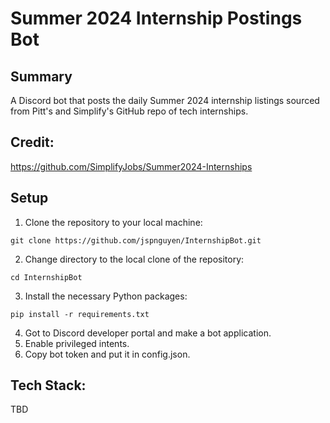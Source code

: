 # Summer 2024 Internship Postings Bot

## Summary

A Discord bot that posts the daily Summer 2024 internship listings sourced from Pitt's and Simplify's GitHub repo of tech internships.

## Credit:
https://github.com/SimplifyJobs/Summer2024-Internships

## Setup

1. Clone the repository to your local machine:
```terminal
git clone https://github.com/jspnguyen/InternshipBot.git
```
2. Change directory to the local clone of the repository:
```terminal
cd InternshipBot
```
3. Install the necessary Python packages:
```terminal
pip install -r requirements.txt
```
4. Got to Discord developer portal and make a bot application.
5. Enable privileged intents.
6. Copy bot token and put it in config.json.

## Tech Stack:
TBD

